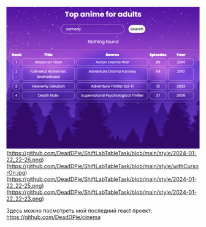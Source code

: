 ![Результат выполнения задания:](https://github.com/DeadDPie/ShiftLabTableTask/blob/main/style/2024-01-22_22-27.png)(https://github.com/DeadDPie/ShiftLabTableTask/blob/main/style/2024-01-22_22-26.png)(https://github.com/DeadDPie/ShiftLabTableTask/blob/main/style/withCursorOn.jpg)(https://github.com/DeadDPie/ShiftLabTableTask/blob/main/style/2024-01-22_22-25.png)(https://github.com/DeadDPie/ShiftLabTableTask/blob/main/style/2024-01-22_22-23.png)

Здесь можно посмотреть мой последний react проект: https://github.com/DeadDPie/cinema
